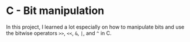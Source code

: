# C - Bit manipulation

In this project, I learned a lot especially on how to manipulate bits and use the
bitwise operators `>>`, `<<`, `&`, `|`, and `^` in C.
